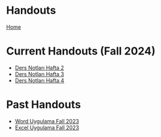# Handouts

[Home](../README.md)

Current Handouts (Fall 2024)
==============

-   [Ders Notları Hafta 2](https://drive.google.com/file/d/1TfF4HkSMf-mCRnFiiXVGXwmbFYIYW-hz/view)
-   [Ders Notları Hafta 3](https://drive.google.com/file/d/1RzxvTSOT_GRZ5yEqIPJSx8uHNZE9_swN/view)
-   [Ders Notları Hafta 4](https://persdb.sdu.edu.tr/assets/uploads/sites/128/files/bilgisayar-giris-ders-notlari-4-09022016.pptx)

Past Handouts
============

-   [Word Uygulama Fall 2023](https://drive.google.com/drive/folders/1bAG07fmWQUx67FaGgj5nHatM7uf5O7jv?usp=drive_link)
-   [Excel Uygulama Fall 2023](https://drive.google.com/drive/folders/1BLyE2LfOULogyy3OFNkJ7N0FavgBESIc?usp=sharing)
